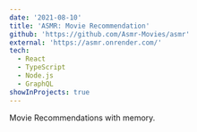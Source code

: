 ```yaml
---
date: '2021-08-10'
title: 'ASMR: Movie Recommendation'
github: 'https://github.com/Asmr-Movies/asmr'
external: 'https://asmr.onrender.com/'
tech:
  - React
  - TypeScript
  - Node.js
  - GraphQL
showInProjects: true
---
```


Movie Recommendations with memory.
